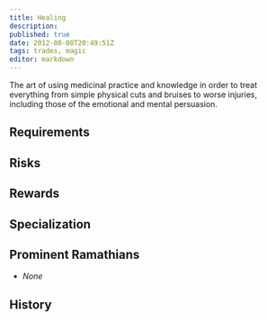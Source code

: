```yaml
---
title: Healing
description:
published: true
date: 2012-08-08T20:49:51Z
tags: trades, magic
editor: markdown
---
```


The art of using medicinal practice and knowledge in order to treat everything from simple physical cuts and bruises to worse injuries, including those of the emotional and mental persuasion.

## Requirements

## Risks

## Rewards

## Specialization

## Prominent Ramathians

- *None*

## History

